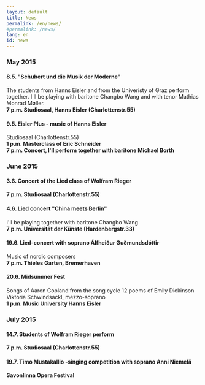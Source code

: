 ```yaml
---
layout: default
title: News
permalink: /en/news/
#permalink: /news/
lang: en
id: news
---
```




### May 2015

#### 8.5. "Schubert und die Musik der Moderne"
The students from Hanns Eisler and from the Univeristy of Graz perform together. I'll be playing with baritone Changbo Wang and with tenor Mathias Monrad Møller.  
__7 p.m. Studiosaal, Hanns Eisler (Charlottenstr.55)__

#### 9.5. Eisler Plus - music of Hanns Eisler

Studiosaal (Charlottenstr.55)  
__1 p.m. Masterclass of Eric Schneider__  
__7 p.m. Concert, I'll perform together with baritone Michael Borth__

### June 2015

#### 3.6. Concert of the Lied class of Wolfram Rieger

__7 p.m. Studiosaal (Charlottenstr.55)__

#### 4.6. Lied concert "China meets Berlin"
I'll be playing together with baritone Changbo Wang  
__7 p.m. Universität der Künste (Hardenbergstr.33)__

#### 19.6.  Lied-concert with soprano Álfheiður Guðmundsdóttir
Music of nordic composers  
__7 p.m. Thieles Garten, Bremerhaven__

#### 20.6. Midsummer Fest
Songs of Aaron Copland from the song cycle 12 poems of Emily Dickinson  
Viktoria Schwindsackl, mezzo-soprano  
__1 p.m. Music University Hanns Eisler__

### July 2015

#### 14.7. Students of Wolfram Rieger perform
__7 p.m. Studiosaal (Charlottenstr.55)__

#### 19.7.  Timo Mustakallio -singing competition with soprano Anni Niemelä
__Savonlinna Opera Festival__
